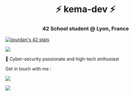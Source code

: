 <h1 align="center">⚡ kema-dev ⚡</h1>
<h3 align="center">42 School student @ Lyon, France</h3>

[![jjourdan's 42 stats](https://badge42.herokuapp.com/api/stats/jjourdan?darkmode=true)](https://github.com/JaeSeoKim/badge42)

<a href="https://github.com/JaeSeoKim/badge42"><img src="https://badge42.herokuapp.com/api/stats/jjourdan?darkmode=true"></a>

👥 Cyber-security passionate and high-tech enthusiast

Get in touch with me :

<a href="https://www.linkedin.com/in/jeremy-jourdan-kemadev/"><img src="https://img.shields.io/badge/LinkedIn-0077B5?style=for-the-badge&logo=linkedin&logoColor=white"></a>

<a href="mailto:jjourdan@student.42lyon.fr"><img src="https://img.shields.io/badge/Gmail-D14836?style=for-the-badge&logo=gmail&logoColor=white"></a>
